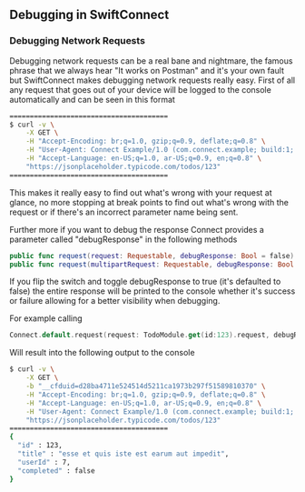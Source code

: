 ## Debugging in SwiftConnect

### Debugging Network Requests

Debugging network requests can be a real bane and nightmare, the famous phrase that we always hear "It works on Postman" and it's your own fault but SwiftConnect makes debugging network requests really easy.
First of all any request that goes out of your device will be logged to the console automatically and can be seen in this format

```bash
=======================================
$ curl -v \
    -X GET \
    -H "Accept-Encoding: br;q=1.0, gzip;q=0.9, deflate;q=0.8" \
    -H "User-Agent: Connect Example/1.0 (com.connect.example; build:1; iOS 13.3.0) Alamofire/5.1.0" \
    -H "Accept-Language: en-US;q=1.0, ar-US;q=0.9, en;q=0.8" \
    "https://jsonplaceholder.typicode.com/todos/123"
=======================================
```
This makes it really easy to find out what's wrong with your request at glance, no more stopping at break points to find out what's wrong with the request or if there's an incorrect parameter name being sent.

Further more if you want to debug the response Connect provides a parameter called "debugResponse" in the following methods

```swift
public func request(request: Requestable, debugResponse: Bool = false) async throws -> Response
public func request(multipartRequest: Requestable, debugResponse: Bool = false) async throws -> Response
```
If you flip the switch and toggle debugResponse to true (it's defaulted to false) the entire response will be printed to the console whether it's success or failure allowing for a better visibility when debugging.

For example calling

```swift
Connect.default.request(request: TodoModule.get(id:123).request, debugResponse: true).decoded(toType: Todo.self)
```

Will result into the following output to the console
```bash
$ curl -v \
    -X GET \
    -b "__cfduid=d28ba4711e524514d5211ca1973b297f51589810370" \
    -H "Accept-Encoding: br;q=1.0, gzip;q=0.9, deflate;q=0.8" \
    -H "Accept-Language: en-US;q=1.0, ar-US;q=0.9, en;q=0.8" \
    -H "User-Agent: Connect Example/1.0 (com.connect.example; build:1; iOS 13.3.0) Alamofire/5.1.0" \
    "https://jsonplaceholder.typicode.com/todos/123"
=======================================
{
  "id" : 123,
  "title" : "esse et quis iste est earum aut impedit",
  "userId" : 7,
  "completed" : false
}
```
